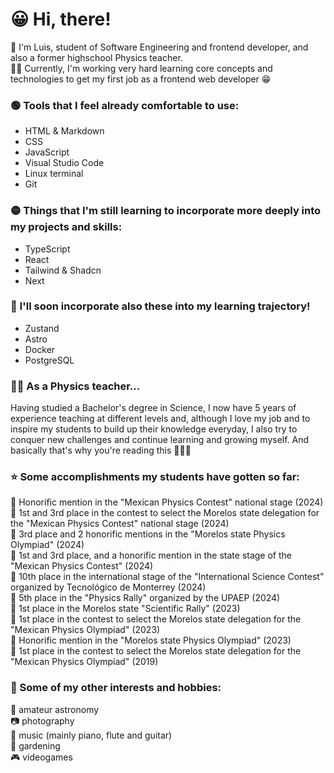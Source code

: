 # 😀 Hi, there!
👦 I'm Luis, student of Software Engineering and frontend developer, and also a former highschool Physics teacher.<br>
👩‍💻 Currently, I'm working very hard learning core concepts and technologies to get my first job as a frontend web developer 😁

### 🟢 Tools that I feel already comfortable to use:
* HTML & Markdown
* CSS
* JavaScript
* Visual Studio Code
* Linux terminal
* Git

### 🟡 Things that I'm still learning to incorporate more deeply into my projects and skills:
* TypeScript
* React
* Tailwind & Shadcn
* Next

### 🔴 I'll soon incorporate also these into my learning trajectory!
* Zustand
* Astro
* Docker
* PostgreSQL

### 👩‍🏫 As a Physics teacher...
Having studied a Bachelor's degree in Science, I now have 5 years of experience teaching at different levels and, although I love my job and to inspire my students to build up their knowledge everyday, I also try to conquer new challenges and continue learning and growing myself. And basically that's why you're reading this 🙂💁‍♀️

### ⭐ Some accomplishments my students have gotten so far:
🏅 Honorific mention in the "Mexican Physics Contest" national stage (2024)<br>
🥇 1st and 3rd place in the contest to select the Morelos state delegation for the "Mexican Physics Contest" national stage (2024)<br>
🥉 3rd place and 2 honorific mentions in the "Morelos state Physics Olympiad" (2024)<br>
🥇 1st and 3rd place, and a honorific mention in the state stage of the "Mexican Physics Contest" (2024)<br>
🏅 10th place in the international stage of the "International Science Contest" organized by Tecnológico de Monterrey (2024)<br>
🏅 5th place in the "Physics Rally" organized by the UPAEP (2024)<br>
🥇 1st place in the Morelos state "Scientific Rally" (2023)<br>
🥇 1st place in the contest to select the Morelos state delegation for the "Mexican Physics Olympiad" (2023)<br>
🏅 Honorific mention in the "Morelos state Physics Olympiad" (2023)<br>
🥇 1st place in the contest to select the Morelos state delegation for the "Mexican Physics Olympiad" (2019)<br>

### 👀 Some of my other interests and hobbies:
🔭 amateur astronomy<br>
📷 photography<br>
🎵 music (mainly piano, flute and guitar)<br>
🌱 gardening<br>
🎮 videogames<br>
